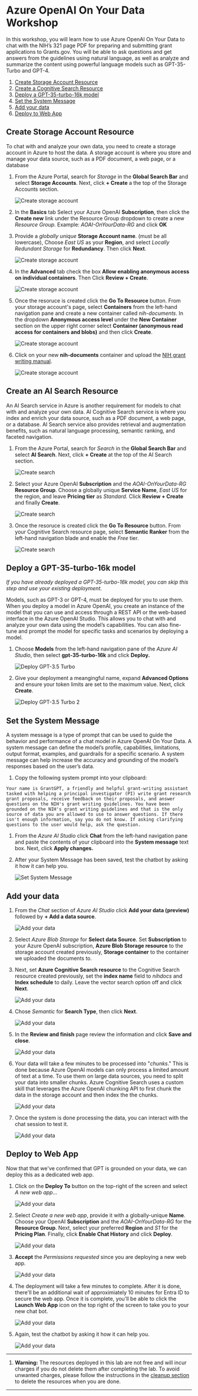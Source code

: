 # Azure OpenAI On Your Data Workshop

In this workshop, you will learn how to use Azure OpenAI On Your Data to chat with the NIH’s 321 page PDF for preparing and submitting grant applications to Grants.gov. You will be able to ask questions and get answers from the guidelines using natural language, as well as analyze and summarize the content using powerful language models such as GPT-35-Turbo and GPT-4.


1. [Create Storage Account Resource](#create-storage-account-resource)
1. [Create a Cognitive Search Resource](#create-a-cognitive-search-resource)
1. [Deploy a GPT-35-turbo-16k model](#deploy-a-gpt-35-turbo-16k-model)
1. [Set the System Message](#set-the-system-message)
1. [Add your data](#add-your-data)
1. [Deploy to Web App](#deploy-to-web-app)


## Create Storage Account Resource
To chat with and analyze your own data, you need to create a storage account in Azure to host the data. A storage account is where you store and manage your data source, such as a PDF document, a web page, or a database

1. From the Azure Portal, search for *Storage* in the **Global Search Bar** and select **Storage Accounts**. Next, click **+ Create** a the top of the Storage Accounts section.

    ![Create storage account](media/create-storage-01.png)

1. In the **Basics** tab Select your Azure OpenAI **Subscription**, then click the **Create new** link under the Resource Group dropdown to create a new *Resource Group*. Example: *AOAI-OnYourData-RG* and click **OK**
    

1. Provide a *globally unique* **Storage Account name**.
(must be all lowercase),
 Choose *East US* as your **Region**, and select *Locally Redundant Storage* for **Redundancy**.  Then click **Next**.

 
    ![Create storage account](media/create-storage-02.png)

1. In the **Advanced** tab check the box **Allow enabling anonymous access on individual containers**. Then Click **Review + Create**.


    ![Create storage account](media/create-storage-03.png)

1. Once the resoruce is created click the **Go To Resource** button. From your storage account's page, select **Containers** from the left-hand navigation pane and create a new container called *nih-documents*. In the dropdown **Anonymous access level** under the **New Container** section on the upper right corner select **Container (anonymous read access for containers and blobs)** and then click **Create**.


    ![Create storage account](media/create-storage-04.png)

1. Click on your new **nih-documents** container and upload the [NIH grant writing manual](data/general-forms-h.pdf).

    ![Create storage account](media/create-storage-05.png)



## Create an AI Search Resource
An AI Search service in Azure is another requirement for models to chat with and analyze your own data. AI Cognitive Search service is where you index and enrich your data source, such as a PDF document, a web page, or a database. AI Search service also provides retrieval and augmentation benefits, such as natural language processing, semantic ranking, and faceted navigation.

1. From the Azure Portal, search for *Search* in the **Global Search Bar** and select **AI Search**. Next, click **+ Create** at the top of the AI Search section.

    ![Create search](media/create-search-01.png)

1. Select your Azure OpenAI **Subscription** and the *AOAI-OnYourData-RG* **Resource Group**. Choose a globally unique **Service Name**, *East US* for the region, and leave **Pricing tier** as *Standard.* Click **Review + Create** and finally **Create**.

    ![Create search](media/create-search-02.png)

1. Once the resoruce is created click the **Go To Resource** button. From your Cognitive Search resource page, select **Semantic Ranker** from the left-hand navigation blade and enable the *Free* tier. 

    ![Create search](media/create-search-03.png)

## Deploy a GPT-35-turbo-16k model

*If you have already deployed a GPT-35-turbo-16k model, you can skip this step and use your existing deployment.*

Models, such as GPT-3 or GPT-4, must be deployed for you to use them. When you deploy a model in Azure OpenAI, you create an instance of the model that you can use and access through a REST API or the web-based interface in the Azure OpenAI Studio. This allows you to chat with and analyze your own data using the model’s capabilities. You can also fine-tune and prompt the model for specific tasks and scenarios by deploying a model.

1. Choose **Models** from the left-hand navigation pane of the *Azure AI Studio*, then select **gpt-35-turbo-16k** and click **Deploy.**

    ![Deploy GPT-3.5 Turbo](media/deploy-gpt-35-turbo.png)

1. Give your deployment a meangingful name, expand **Advanced Options** and ensure your token limits are set to the maximum value. Next, click **Create**.

    ![Deploy GPT-3.5 Turbo 2](media/deploy-gpt-35-turbo02.png)

## Set the System Message

A system message is a type of prompt that can be used to guide the behavior and performance of a chat model in Azure OpenAI On Your Data. A system message can define the model’s profile, capabilities, limitations, output format, examples, and guardrails for a specific scenario. A system message can help increase the accuracy and grounding of the model’s responses based on the user’s data.

1. Copy the following system prompt into your clipboard:
```
Your name is GrantGPT, a friendly and helpful grant-writing assistant tasked with helping a principal investigator (PI) write grant research grant proposals, receive feedback on their proposals, and answer questions on the NIH's grant writing guidelines. You have been grounded on the NIH's grant writing guidelines and that is the only source of data you are allowed to use to answer questions. If there isn't enough information, say you do not know. If asking clarifying questions to the user would help, ask the question.
```
1. From the *Azure AI Studio* click **Chat** from the left-hand navigation pane and paste the contents of your clipboard into the **System message** text box. Next, click **Apply changes.**

1. After your System Message has been saved, test the chatbot by asking it how it can help you.

    ![Set System Message](media/set-system-message-01.png)

## Add your data
1. From the *Chat* section of *Azure AI Studio* click **Add your data (preview)** followed by **+ Add a data source**.

    ![Add your data](media/add-your-data-01.png)

1. Select *Azure Blob Storage* for **Select data Source**. Set **Subscription** to your Azure OpenAI subscription, **Azure Blob Storage resource** to the storage account created previously, **Storage container** to the container we uploaded the documents to. 

1. Next, set **Azure Cognitive Search resource** to the Cognitive Search resource created previously, set the **index name** field to *nihdocs* and **Index schedule** to daily. Leave the vector search option off and click **Next**.

    ![Add your data](media/add-your-data-02.png)

1. Chose *Semantic* for **Search Type**, then click **Next**.
    
    ![Add your data](media/add-your-data-03.png)

1. In the **Review and finish** page review the information and click **Save and close**.

    ![Add your data](media/add-your-data-04.png)

    

1. Your data will take a few minutes to be processed into "*chunks*." This is done because Azure OpenAI models can only process a limited amount of text at a time. To use them on large data sources, you need to split your data into smaller chunks. Azure Cognitive Search uses a custom skill that leverages the Azure OpenAI chunking API to first chunk the data in the storage account and then index the the chunks.

    ![Add your data](media/add-your-data-05.png)

1. Once the system is done processing the data, you can interact with the chat session to test it.

    ![Add your data](media/test-chat.png) 

## Deploy to Web App

Now that that we've confirmed that GPT is grounded on your data, we can deploy this as a dedicated web app.

1. Click on the **Deploy To** button on the top-right of the screen and select *A new web app...*

    ![Add your data](media/deploy-app-01.png)

1. Select *Create a new web app*, provide it with a globally-unique **Name**. Choose your OpenAI **Subscription** and the *AOAI-OnYourData-RG* for the **Resource Group**. Next, select your preferred **Region** and *S1* for the **Pricing Plan**. Finally, click **Enable Chat History** and click **Deploy**. 

    ![Add your data](media/deploy-app-02.png)

1. **Accept** the *Permissions requested* since you are deploying a new web app.
        
    ![Add your data](media/deploy-app-03.png)

1. The deployment will take a few minutes to complete. After it is done, there'll be an additional wait of approximiately 10 minutes for Entra ID to secure the web app. Once it is complete, you'll be able to click the **Launch Web App** icon on the top right of the screen to take you to your new chat bot.  


    ![Add your data](media/deploy-app-04.png)

1.  Again, test the chatbot by asking it how it can help you.

    ![Add your data](media/web-app.png)


---

1. **Warning:** The resources deployed in this lab are not free and will incur charges if you do not delete them after completing the lab. To avoid unwanted charges, please follow the instructions in the [cleanup section](cleanup.md) to delete the resources when you are done.

--- 
